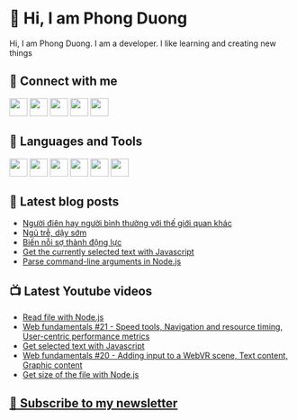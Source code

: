 # 👋 Hi, I am Phong Duong

Hi, I am Phong Duong. I am a developer. I like learning and creating new things

## 🔗 Connect with me
[<img height="32" width="32" src="https://cdn.jsdelivr.net/npm/simple-icons@v3/icons/youtube.svg" />](https://www.youtube.com/channel/UCXykqt3V2-9bYXKWZRcH0rA)
[<img height="32" width="32" src="https://cdn.jsdelivr.net/npm/simple-icons@v3/icons/instagram.svg" />](https://www.instagram.com/phongduonglh)
[<img height="32" width="32" src="https://cdn.jsdelivr.net/npm/simple-icons@v3/icons/twitter.svg" />](https://twitter.com/phongduonglh)
[<img height="32" width="32" src="https://cdn.jsdelivr.net/npm/simple-icons@v3/icons/facebook.svg" />](https://www.facebook.com/phongduonglh)
[<img height="32" width="32" src="https://cdn.jsdelivr.net/npm/simple-icons@v3/icons/linkedin.svg" />](https://www.linkedin.com/in/phongduonglh)

## 🧰 Languages and Tools

[<img height="32" width="32" src="https://cdn.jsdelivr.net/npm/simple-icons@v3/icons/javascript.svg" />](javascript)
[<img height="32" width="32" src="https://cdn.jsdelivr.net/npm/simple-icons@v3/icons/html5.svg" />](html5)
[<img height="32" width="32" src="https://cdn.jsdelivr.net/npm/simple-icons@v3/icons/css3.svg" />](css3)
[<img height="32" width="32" src="https://cdn.jsdelivr.net/npm/simple-icons@v3/icons/node-dot-js.svg" />](nodejs)
[<img height="32" width="32" src="https://cdn.jsdelivr.net/npm/simple-icons@v3/icons/react.svg" />](react)
[<img height="32" width="32" src="https://cdn.jsdelivr.net/npm/simple-icons@v3/icons/vue-dot-js.svg" />](vue)

## 📝 Latest blog posts

<!-- BLOG-POST-LIST:START -->
- [Người điên hay người bình thường với thế giới quan khác](https://phongduong.dev/blog/2021/03/nguoi-dien-hay-nguoi-binh-thuong-voi-the-gioi-quan-khac/)
- [Ngủ trễ, dậy sớm](https://phongduong.dev/blog/2021/03/ngu-tre-day-som/)
- [Biến nỗi sợ thành động lực](https://phongduong.dev/blog/2021/03/bien-noi-so-thanh-dong-luc/)
- [Get the currently selected text with Javascript](https://phongduong.dev/blog/2021/03/get-the-currently-selected-text-with-javascript/)
- [Parse command-line arguments in Node.js](https://phongduong.dev/blog/2021/03/parse-command-line-arguments-in-node-js/)
<!-- BLOG-POST-LIST:END -->

## 📺 Latest Youtube videos

<!-- YOUTUBE-VIDEO-LIST:START -->
- [Read file with Node.js](https://www.youtube.com/watch?v=05zWeI3ABV4)
- [Web fundamentals #21 - Speed tools, Navigation and resource timing, User-centric performance metrics](https://www.youtube.com/watch?v=3yoba4rOq7I)
- [Get selected text with Javascript](https://www.youtube.com/watch?v=lRBmo8RodOg)
- [Web fundamentals #20 - Adding input to a WebVR scene, Text content, Graphic content](https://www.youtube.com/watch?v=i78u7AIdtF8)
- [Get size of the file with Node.js](https://www.youtube.com/watch?v=9fUczhm0fmM)
<!-- YOUTUBE-VIDEO-LIST:END -->

## [💌 Subscribe to my newsletter](https://koogio.substack.com/)

